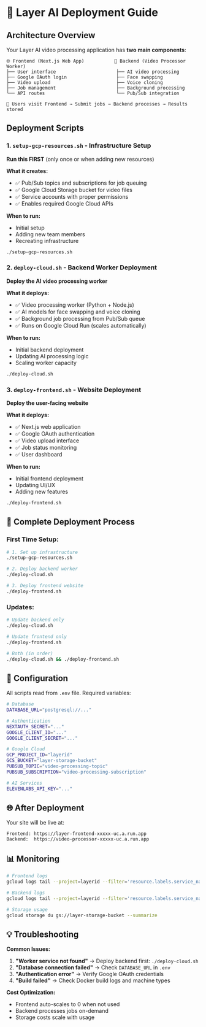 # 🚀 Layer AI Deployment Guide

## **Architecture Overview**

Your Layer AI video processing application has **two main components**:

```
🌐 Frontend (Next.js Web App)           🤖 Backend (Video Processor Worker)
├── User interface                      ├── AI video processing
├── Google OAuth login                  ├── Face swapping
├── Video upload                        ├── Voice cloning  
├── Job management                      ├── Background processing
└── API routes                          └── Pub/Sub integration

📱 Users visit Frontend → Submit jobs → Backend processes → Results stored
```

## **Deployment Scripts**

### **1. `setup-gcp-resources.sh` - Infrastructure Setup**
**Run this FIRST** (only once or when adding new resources)

**What it creates:**
- ✅ Pub/Sub topics and subscriptions for job queuing
- ✅ Google Cloud Storage bucket for video files  
- ✅ Service accounts with proper permissions
- ✅ Enables required Google Cloud APIs

**When to run:**
- Initial setup
- Adding new team members
- Recreating infrastructure

```bash
./setup-gcp-resources.sh
```

### **2. `deploy-cloud.sh` - Backend Worker Deployment**
**Deploy the AI video processing worker**

**What it deploys:**
- ✅ Video processing worker (Python + Node.js)
- ✅ AI models for face swapping and voice cloning
- ✅ Background job processing from Pub/Sub queue
- ✅ Runs on Google Cloud Run (scales automatically)

**When to run:**
- Initial backend deployment
- Updating AI processing logic
- Scaling worker capacity

```bash
./deploy-cloud.sh
```

### **3. `deploy-frontend.sh` - Website Deployment**
**Deploy the user-facing website**

**What it deploys:**
- ✅ Next.js web application
- ✅ Google OAuth authentication
- ✅ Video upload interface
- ✅ Job status monitoring
- ✅ User dashboard

**When to run:**
- Initial frontend deployment  
- Updating UI/UX
- Adding new features

```bash
./deploy-frontend.sh
```

## **🎯 Complete Deployment Process**

### **First Time Setup:**
```bash
# 1. Set up infrastructure
./setup-gcp-resources.sh

# 2. Deploy backend worker
./deploy-cloud.sh

# 3. Deploy frontend website
./deploy-frontend.sh
```

### **Updates:**
```bash
# Update backend only
./deploy-cloud.sh

# Update frontend only  
./deploy-frontend.sh

# Both (in order)
./deploy-cloud.sh && ./deploy-frontend.sh
```

## **🔧 Configuration**

All scripts read from `.env` file. Required variables:

```bash
# Database
DATABASE_URL="postgresql://..."

# Authentication  
NEXTAUTH_SECRET="..."
GOOGLE_CLIENT_ID="..."
GOOGLE_CLIENT_SECRET="..."

# Google Cloud
GCP_PROJECT_ID="layerid"
GCS_BUCKET="layer-storage-bucket"
PUBSUB_TOPIC="video-processing-topic"
PUBSUB_SUBSCRIPTION="video-processing-subscription"

# AI Services
ELEVENLABS_API_KEY="..."
```

## **🌐 After Deployment**

Your site will be live at:
```
Frontend: https://layer-frontend-xxxxx-uc.a.run.app
Backend:  https://video-processor-xxxxx-uc.a.run.app
```

## **📊 Monitoring**

```bash
# Frontend logs
gcloud logs tail --project=layerid --filter='resource.labels.service_name=layer-frontend'

# Backend logs  
gcloud logs tail --project=layerid --filter='resource.labels.service_name=video-processor'

# Storage usage
gcloud storage du gs://layer-storage-bucket --summarize
```

## **💡 Troubleshooting**

**Common Issues:**

1. **"Worker service not found"** → Deploy backend first: `./deploy-cloud.sh`
2. **"Database connection failed"** → Check `DATABASE_URL` in `.env`
3. **"Authentication error"** → Verify Google OAuth credentials
4. **"Build failed"** → Check Docker build logs and machine types

**Cost Optimization:**
- Frontend auto-scales to 0 when not used
- Backend processes jobs on-demand
- Storage costs scale with usage 
